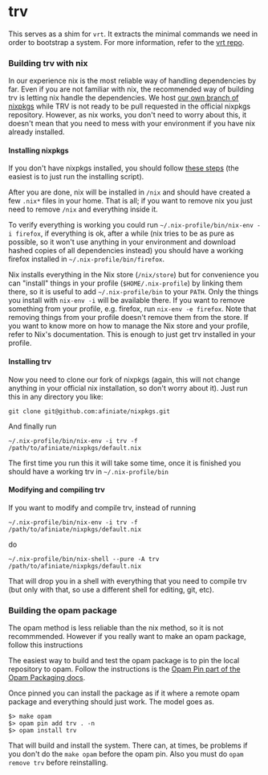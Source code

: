 trv
===

This serves as a shim for `vrt`. It extracts the minimal commands we
need in order to bootstrap a system. For more information, refer to
the [vrt repo](https://github.com/afiniate/vrt).


### Building trv with nix

In our experience nix is the most reliable way of handling dependencies by
far. Even if you are not familiar with nix, the recommended way of building trv
is letting nix handle the dependencies. We host [our own branch of
nixpkgs](https://github.com/afiniate/nixpkgs) while TRV is not ready to be pull
requested in the official nixpkgs repository. However, as nix works, you don't
need to worry about this, it doesn't mean that you need to mess with your
environment if you have nix already installed.

#### Installing nixpkgs

If you don't have nixpkgs installed, you should follow [these
steps](http://nixos.org/nix/manual/#chap-installation) (the easiest is to just
run the installing script).

After you are done, nix will be installed in `/nix` and should have created a
few `.nix*` files in your home. That is all; if you want to remove nix you just
need to remove `/nix` and everything inside it.

To verify everything is working you could run `~/.nix-profile/bin/nix-env -i
firefox`, if everything is ok, after a while (nix tries to be as pure as
possible, so it won't use anything in your environment and download hashed
copies of all dependencies instead) you should have a working firefox installed
in `~/.nix-profile/bin/firefox`.

Nix installs everything in the Nix store (`/nix/store`) but for convenience you
can "install" things in your profile (`$HOME/.nix-profile`) by linking them
there, so it is useful to add `~/.nix-profile/bin` to your `PATH`. Only the
things you install with `nix-env -i` will be available there. If you want to
remove something from your profile, e.g. firefox, run `nix-env -e firefox`. Note
that removing things from your profile doesn't remove them from the store. If
you want to know more on how to manage the Nix store and your profile, refer to
Nix's documentation. This is enough to just get trv installed in your profile.

#### Installing trv

Now you need to clone our fork of nixpkgs (again, this will not change anything
in your official nix installation, so don't worry about it). Just run this in
any directory you like:

    git clone git@github.com:afiniate/nixpkgs.git

And finally run

    ~/.nix-profile/bin/nix-env -i trv -f /path/to/afiniate/nixpkgs/default.nix

The first time you run this it will take some time, once it is finished you
should have a working trv in `~/.nix-profile/bin`

#### Modifying and compiling trv

If you want to modify and compile trv, instead of running

    ~/.nix-profile/bin/nix-env -i trv -f /path/to/afiniate/nixpkgs/default.nix

do

    ~/.nix-profile/bin/nix-shell --pure -A trv /path/to/afiniate/nixpkgs/default.nix

That will drop you in a shell with everything that you need to compile trv (but
only with that, so use a different shell for editing, git, etc).

### Building the opam package

The opam method is less reliable than the nix method, so it is not
recommmended. However if you really want to make an opam package, follow this
instructions

The easiest way to build and test the opam package is to pin the local
repository to opam. Follow the instructions is the
[Opam Pin part of the Opam Packaging docs](http://opam.ocaml.org/doc/Packaging.html).

Once pinned you can install the package as if it where a remote opam
package and everything should just work. The model goes as.

    $> make opam
    $> opam pin add trv . -n
    $> opam install trv

That will build and install the system. There can, at times, be
problems if you don't do the `make opam` before the opam pin. Also you
must do `opam remove trv` before reinstalling.
